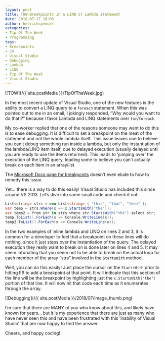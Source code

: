 ```yaml
---
layout: post
title: TOW-Breakpoints in a LINQ or Lambda statement
date: 2018-07-17 18:00
author: herrickspencer
categories:
- Tip Of The Week
- Programming
tags:
- Breakpoints
- C#
- Visual Studio
- Debugging
- Lambda
- LINQ
- Tip Of The Week
- Visual Studio
---
```

![TOW](/{{ site.postMedia }}/TipOfTheWeek.jpg)

In the most recent update of Visual Studio, one of the new features is the ability to convert a LINQ query to a `foreach` statement. When this was pointed out to me in an email, I jokingly responded, “Why would you want to do that!?” because I favor Lambda and LINQ statements over `for`/`foreach`.

My co-worker replied that one of the reasons someone may want to do this is to ease debugging. It is difficult to set a breakpoint on the meat of the statement and not the whole lambda itself. This issue leaves one to believe you can’t debug something run inside a lambda, but only the instantiation of the lambda/LINQ item itself, due to delayed execution (usually delayed until you are ready to use the items returned). This leads to ‘jumping over’ the execution of the LINQ query, leading some to believe you can’t actually break on each item in an array/list.

The [Microsoft Docs page for breakpoints](https://msdn.microsoft.com/en-us/library/5557y8b4.aspx) doesn’t even elude to how to remedy this issue.

Yet… there is a way to do this easily! Visual Studio has included this since around VS 2013. Let’s dive into some small code and check it out:

```csharp
List<string> strs = new List<string> { "this", "that", "then" };
var temp = strs.Where(x => x.StartsWith("the"));
var temp2 = from str in strs where str.StartsWith("the") select str;
temp.ToList().ForEach(x => Console.WriteLine(x));
temp2.ToList().ForEach(x => Console.WriteLine(x));
```

In the two examples of inline lambda and LINQ on lines 2 and 3, it is common for a developer to feel that a breakpoint on these lines will do nothing, since it just steps over the instantiation of the query. The delayed execution they really want to break on is done later on lines 4 and 5. It may seem infuriating that you seem not to be able to break on the actual loop for each member of the array “strs” involved in the `StartsWith` method.

Well, you can do this easily! Just place the cursor on the `StartsWith` prior to hitting F9 to add a breakpoint at that point. It will indicate that this section of the line will be the breakpoint by highlighting just the `x.StartsWith("the")` portion of that line. It will now hit that code each time as it enumerates through the array.

![Debugging](/{{ site.postMedia }}/2018/07/image_thumb.png)

I’m sure that there are MANY of you who know about this, and likely have known for years… but it is my experience that there are just as many who have never seen this and have been frustrated with this ‘inability of Visual Studio’ that are now happy to find the answer.

Cheers, and happy coding!